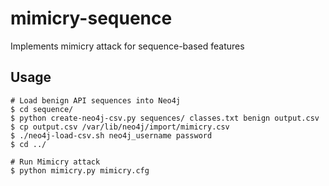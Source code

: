 # mimicry-sequence
Implements mimicry attack for sequence-based features

## Usage
```
# Load benign API sequences into Neo4j
$ cd sequence/
$ python create-neo4j-csv.py sequences/ classes.txt benign output.csv
$ cp output.csv /var/lib/neo4j/import/mimicry.csv
$ ./neo4j-load-csv.sh neo4j_username password
$ cd ../

# Run Mimicry attack
$ python mimicry.py mimicry.cfg
```
